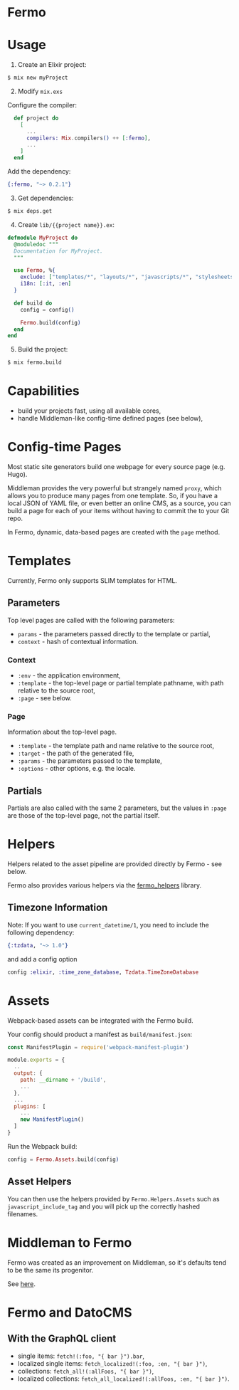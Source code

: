 # Fermo

# Usage

1. Create an Elixir project:

```sh
$ mix new myProject
```

2. Modify `mix.exs`

Configure the compiler:

```elixir
  def project do
    [
      ...
      compilers: Mix.compilers() ++ [:fermo],
      ...
    ]
  end
```

Add the dependency:

```elixir
{:fermo, "~> 0.2.1"}
```

3. Get dependencies:

```sh
$ mix deps.get
```

4. Create `lib/{{project name}}.ex`:

```elixir
defmodule MyProject do
  @moduledoc """
  Documentation for MyProject.
  """

  use Fermo, %{
    exclude: ["templates/*", "layouts/*", "javascripts/*", "stylesheets/*"],
    i18n: [:it, :en]
  }

  def build do
    config = config()

    Fermo.build(config)
  end
end
```

5. Build the project:

```sh
$ mix fermo.build
```

# Capabilities

* build your projects fast, using all available cores,
* handle Middleman-like config-time defined pages (see below),

# Config-time Pages

Most static site generators build one webpage for every source page
(e.g. Hugo).

Middleman provides the very powerful but strangely named `proxy`,
which allows you to produce many pages from one template.
So, if you have a local JSON of YAML file, or even better an online
CMS, as a source, you can build a page for each of your items
without having to commit the to your Git repo.

In Fermo, dynamic, data-based pages are created with the `page` method.

# Templates

Currently, Fermo only supports SLIM templates for HTML.

## Parameters

Top level pages are called with the following parameters:

* `params` - the parameters passed directly to the template or partial,
* `context` - hash of contextual information.

### Context

* `:env` - the application environment,
* `:template` - the top-level page or partial template pathname, with path
  relative to the source root,
* `:page` - see below.

### Page

Information about the top-level page.

* `:template` - the template path and name relative to the source root,
* `:target` - the path of the generated file,
* `:params` - the parameters passed to the template,
* `:options` - other options, e.g. the locale.

## Partials

Partials are also called with the same 2 parameters, but the values in `:page`
are those of the top-level page, not the partial itself.

# Helpers

Helpers related to the asset pipeline are provided directly by
Fermo - see below.

Fermo also provides various helpers via the [fermo_helpers] library.

## Timezone Information

Note: If you want to use `current_datetime/1`, you need to include
the following dependency:

```elixir
{:tzdata, "~> 1.0"}
```

and add a config option

```elixir
config :elixir, :time_zone_database, Tzdata.TimeZoneDatabase
```

[fermo_helpers]: https://hexdocs.pm/fermo_helpers/FermoHelpers.html

# Assets

Webpack-based assets can be integrated with the Fermo build.

Your config should product a manifest as `build/manifest.json`:

```js
const ManifestPlugin = require('webpack-manifest-plugin')

module.exports = {
  ..
  output: {
    path: __dirname + '/build',
    ...
  },
  ...
  plugins: [
    ...
    new ManifestPlugin()
  ]
}
```

Run the Webpack build:

```elixir
config = Fermo.Assets.build(config)
```

## Asset Helpers

You can then use the helpers provided by `Fermo.Helpers.Assets`
such as `javascript_include_tag` and you will pick up the
correctly hashed filenames.

# Middleman to Fermo

Fermo was created as an improvement on Middleman, so it's defaults
tend to be the same its progenitor.

See [here](MiddlemanToFermo.md).

# Fermo and DatoCMS

## With the GraphQL client

* single items: `fetch!(:foo, "{ bar }").bar`,
* localized single items: `fetch_localized!(:foo, :en, "{ bar }")`,
* collections: `fetch_all!(:allFoos, "{ bar }")`,
* localized collections: `fetch_all_localized!(:allFoos, :en, "{ bar }")`.
